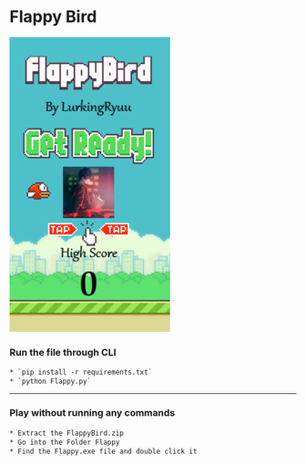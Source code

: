 # Flappy Bird
<img src="glimpse.png"
     alt="A Glimpse of the game"
     style="float: centre; margin-right: 10px;" />
### Run the file through CLI
    * `pip install -r requirements.txt`
    * `python Flappy.py`

***
### Play without running any commands
    * Extract the FlappyBird.zip
    * Go into the Folder Flappy
    * Find the Flappy.exe file and double click it